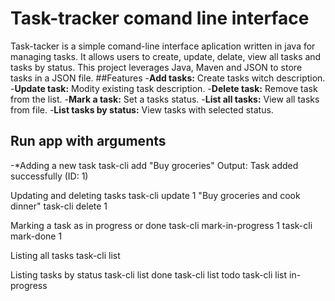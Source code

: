 # Task-tracker comand line interface
Task-tacker is a simple comand-line interface aplication written in java for managing tasks. It allows users to create, update, delate, view all tasks and tasks by status. This project leverages Java, Maven and JSON to store tasks in a JSON file.
##Features
-**Add tasks:** Create tasks witch description.
-**Update task:** Modity existing task description.
-**Delete task:** Remove task from the list.
-**Mark a task:** Set a tasks status.
-**List all tasks:** View all tasks from file.
-**List tasks by status:** View tasks with selected status.

## Run app with arguments
-*Adding a new task
task-cli add "Buy groceries"
 Output: Task added successfully (ID: 1)

 Updating and deleting tasks
task-cli update 1 "Buy groceries and cook dinner"
task-cli delete 1

 Marking a task as in progress or done
task-cli mark-in-progress 1
task-cli mark-done 1

 Listing all tasks
task-cli list

 Listing tasks by status
task-cli list done
task-cli list todo
task-cli list in-progress
